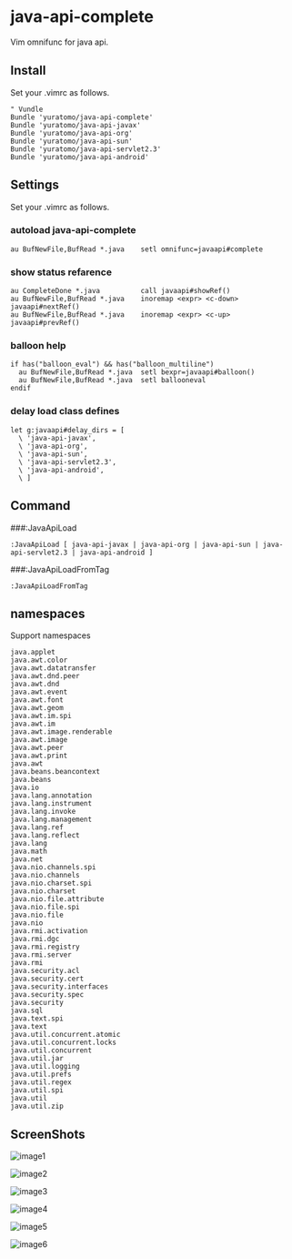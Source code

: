 java-api-complete
=================
Vim omnifunc for java api.

Install
-------
Set your .vimrc as follows.

    " Vundle
    Bundle 'yuratomo/java-api-complete'
    Bundle 'yuratomo/java-api-javax'
    Bundle 'yuratomo/java-api-org'
    Bundle 'yuratomo/java-api-sun'
    Bundle 'yuratomo/java-api-servlet2.3'
    Bundle 'yuratomo/java-api-android'

Settings
--------
Set your .vimrc as follows.
### autoload java-api-complete
    au BufNewFile,BufRead *.java    setl omnifunc=javaapi#complete
    
### show status refarence
    au CompleteDone *.java          call javaapi#showRef()
    au BufNewFile,BufRead *.java    inoremap <expr> <c-down> javaapi#nextRef()
    au BufNewFile,BufRead *.java    inoremap <expr> <c-up>   javaapi#prevRef()

### balloon help
    if has("balloon_eval") && has("balloon_multiline") 
      au BufNewFile,BufRead *.java  setl bexpr=javaapi#balloon()
      au BufNewFile,BufRead *.java  setl ballooneval
    endif
    
### delay load class defines
    let g:javaapi#delay_dirs = [
      \ 'java-api-javax',
      \ 'java-api-org',
      \ 'java-api-sun',
      \ 'java-api-servlet2.3',
      \ 'java-api-android',
      \ ]

Command
-------
###:JavaApiLoad

    :JavaApiLoad [ java-api-javax | java-api-org | java-api-sun | java-api-servlet2.3 | java-api-android ]

###:JavaApiLoadFromTag

    :JavaApiLoadFromTag

namespaces
----------
Support namespaces

    java.applet
    java.awt.color
    java.awt.datatransfer
    java.awt.dnd.peer
    java.awt.dnd
    java.awt.event
    java.awt.font
    java.awt.geom
    java.awt.im.spi
    java.awt.im
    java.awt.image.renderable
    java.awt.image
    java.awt.peer
    java.awt.print
    java.awt
    java.beans.beancontext
    java.beans
    java.io
    java.lang.annotation
    java.lang.instrument
    java.lang.invoke
    java.lang.management
    java.lang.ref
    java.lang.reflect
    java.lang
    java.math
    java.net
    java.nio.channels.spi
    java.nio.channels
    java.nio.charset.spi
    java.nio.charset
    java.nio.file.attribute
    java.nio.file.spi
    java.nio.file
    java.nio
    java.rmi.activation
    java.rmi.dgc
    java.rmi.registry
    java.rmi.server
    java.rmi
    java.security.acl
    java.security.cert
    java.security.interfaces
    java.security.spec
    java.security
    java.sql
    java.text.spi
    java.text
    java.util.concurrent.atomic
    java.util.concurrent.locks
    java.util.concurrent
    java.util.jar
    java.util.logging
    java.util.prefs
    java.util.regex
    java.util.spi
    java.util
    java.util.zip
    
ScreenShots
----------
![image1](http://yuratomo.up.d.seesaa.net/yuratomo/image/javaapi01.PNG "image1")

![image2](http://yuratomo.up.d.seesaa.net/yuratomo/image/javaapi02.PNG "image1")

![image3](http://yuratomo.up.d.seesaa.net/yuratomo/image/javaapi03.PNG "image1")

![image4](http://yuratomo.up.d.seesaa.net/yuratomo/image/javaapi04.PNG "image1")

![image5](http://yuratomo.up.d.seesaa.net/yuratomo/image/javaapi05.PNG "image1")

![image6](http://yuratomo.up.d.seesaa.net/yuratomo/image/javaapi06.PNG "image1")

